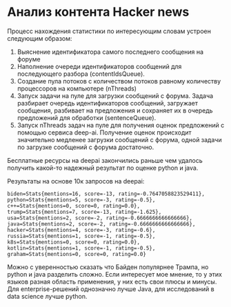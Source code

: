 # Анализ контента Hacker news

Процесс нахождения статистики по интересующим словам устроен следующим образом:
1. Выяснение идентификатора самого последнего сообщения на форуме
2. Наполнение очереди идентификаторов сообщений для последующего разбора (contentIdsQueue).
3. Создание пула потоков с количеством потоков равному количеству процессоров на компьютере (nThreads)
4. Запуск задачи на пуле для загрузки сообщений с форума. 
Задача разбирает очередь идентификаторов сообщений, загружает сообщения, 
разбивает на предложения и сохраняет их в очередь предложений для обработки (sentenceQueue).
5. Запуск nThreads задач на пуле для получения оценок предложений с помощью сервиса deep-ai. 
Получение оценок происходит значительно медленее загрузки сообщений с форума, 
одной задачи по загрузке сообщений с форума достаточно.

Бесплатные ресурсы на deepai закончились раньше чем удалось получить 
какой-то надежный результат по оценке python и java.

Результаты на основе 10к запросов на deepai:
```
biden=Stats{mentions=16, score=-13, rating=-0.7647058823529411}, 
python=Stats{mentions=5, score=-3, rating=-0.5}, 
c++=Stats{mentions=0, score=0, rating=0.0}, 
trump=Stats{mentions=7, score=-13, rating=-1.625}, 
usa=Stats{mentions=2, score=-2, rating=-0.6666666666666666}, 
java=Stats{mentions=2, score=-2, rating=-0.6666666666666666}, 
hacker=Stats{mentions=4, score=-3, rating=-0.6}, 
russia=Stats{mentions=1, score=-1, rating=-0.5}, 
k8s=Stats{mentions=0, score=0, rating=0.0}, 
kotlin=Stats{mentions=1, score=-1, rating=-0.5}, 
graham=Stats{mentions=0, score=0, rating=0.0}
```
Можно с уверенностью сказать что Байден популярнее Трампа, но python и java разделить сложно. 
Если интересует мое мнение, то у этих языков разная область применения, у них есть свои плюсы и минусы.
Для enterprise-решений однозначно лучше Java, для исследований в data science лучше python.

 